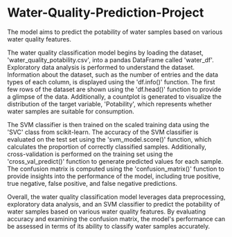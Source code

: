 # Water-Quality-Prediction-Project
The model aims to predict the potability of water samples based on various water quality features.

The water quality classification model begins by loading the dataset, 'water_quality_potability.csv', into a pandas DataFrame called 'water_df'. Exploratory data analysis is performed to understand the dataset. Information about the dataset, such as the number of entries and the data types of each column, is displayed using the 'df.info()' function. The first few rows of the dataset are shown using the 'df.head()' function to provide a glimpse of the data. Additionally, a countplot is generated to visualize the distribution of the target variable, 'Potability', which represents whether water samples are suitable for consumption.

The SVM classifier is then trained on the scaled training data using the 'SVC' class from scikit-learn. The accuracy of the SVM classifier is evaluated on the test set using the 'svm_model.score()' function, which calculates the proportion of correctly classified samples. Additionally, cross-validation is performed on the training set using the 'cross_val_predict()' function to generate predicted values for each sample. The confusion matrix is computed using the 'confusion_matrix()' function to provide insights into the performance of the model, including true positive, true negative, false positive, and false negative predictions.

Overall, the water quality classification model leverages data preprocessing, exploratory data analysis, and an SVM classifier to predict the potability of water samples based on various water quality features. By evaluating accuracy and examining the confusion matrix, the model's performance can be assessed in terms of its ability to classify water samples accurately.
